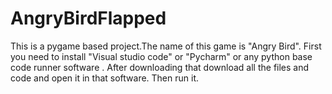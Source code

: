 # AngryBirdFlapped
This is a pygame based project.The name of this game is "Angry Bird".
First you need to install "Visual studio code" or "Pycharm" or any python base code runner software .
After downloading that download all the files and code and open it in that software.
Then run it.
